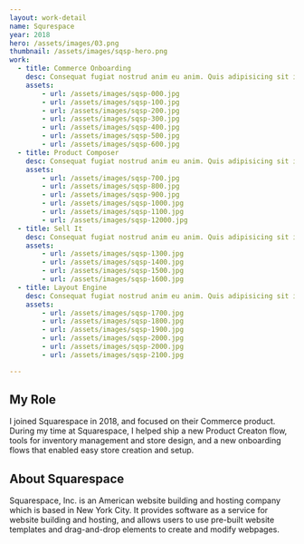 ```yaml
---
layout: work-detail
name: Squrespace
year: 2018
hero: /assets/images/03.png
thumbnail: /assets/images/sqsp-hero.png
work: 
  - title: Commerce Onboarding
    desc: Consequat fugiat nostrud anim eu anim. Quis adipisicing sit in duis. Sit laborum fugiat minim ad pariatur velit sunt eiusmod amet culpa veniam eiusmod. Laborum pariatur eiusmod veniam cupidatat ex cillum dolor laboris laboris ad tempor eu sit.
    assets:
        - url: /assets/images/sqsp-000.jpg
        - url: /assets/images/sqsp-100.jpg
        - url: /assets/images/sqsp-200.jpg
        - url: /assets/images/sqsp-300.jpg
        - url: /assets/images/sqsp-400.jpg
        - url: /assets/images/sqsp-500.jpg
        - url: /assets/images/sqsp-600.jpg        
  - title: Product Composer
    desc: Consequat fugiat nostrud anim eu anim. Quis adipisicing sit in duis. Sit laborum fugiat minim ad pariatur velit sunt eiusmod amet culpa veniam eiusmod. Laborum pariatur eiusmod veniam cupidatat ex cillum dolor laboris laboris ad tempor eu sit.
    assets:
        - url: /assets/images/sqsp-700.jpg
        - url: /assets/images/sqsp-800.jpg
        - url: /assets/images/sqsp-900.jpg
        - url: /assets/images/sqsp-1000.jpg
        - url: /assets/images/sqsp-1100.jpg
        - url: /assets/images/sqsp-12000.jpg
  - title: Sell It 
    desc: Consequat fugiat nostrud anim eu anim. Quis adipisicing sit in duis. Sit laborum fugiat minim ad pariatur velit sunt eiusmod amet culpa veniam eiusmod. Laborum pariatur eiusmod veniam cupidatat ex cillum dolor laboris laboris ad tempor eu sit.
    assets:
        - url: /assets/images/sqsp-1300.jpg
        - url: /assets/images/sqsp-1400.jpg
        - url: /assets/images/sqsp-1500.jpg
        - url: /assets/images/sqsp-1600.jpg
  - title: Layout Engine
    desc: Consequat fugiat nostrud anim eu anim. Quis adipisicing sit in duis. Sit laborum fugiat minim ad pariatur velit sunt eiusmod amet culpa veniam eiusmod. Laborum pariatur eiusmod veniam cupidatat ex cillum dolor laboris laboris ad tempor eu sit.
    assets:
        - url: /assets/images/sqsp-1700.jpg
        - url: /assets/images/sqsp-1800.jpg
        - url: /assets/images/sqsp-1900.jpg
        - url: /assets/images/sqsp-2000.jpg
        - url: /assets/images/sqsp-2000.jpg
        - url: /assets/images/sqsp-2100.jpg

---
```


## My Role 
I joined Squarespace in 2018, and focused on their Commerce product. During my time at Squarespace, I helped ship a new Product Creaton flow, tools for inventory management and store design,  and a new  onboarding flows that enabled easy store creation and setup. 

## About Squarespace 
Squarespace, Inc. is an American website building and hosting company which is based in New York City. It provides software as a service for website building and hosting, and allows users to use pre-built website templates and drag-and-drop elements to create and modify webpages.

